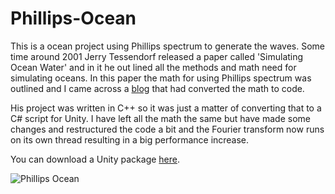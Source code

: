 # Phillips-Ocean

This is a ocean project  using Phillips spectrum to generate the waves. Some time around 2001 Jerry Tessendorf released a paper called 'Simulating Ocean Water' and in it he out lined all the methods and math need for simulating oceans. In this paper the math for using Phillips spectrum was outlined and I came across a [blog](http://www.keithlantz.net/2011/11/ocean-simulation-part-two-using-the-fast-fourier-transform/) that had converted the math to code.

His project was written in C++ so it was just a matter of converting that to a C# script for Unity. I have left all the math the same but have made some changes and restructured the code a bit and the Fourier transform now runs on its own thread resulting in a big performance increase.

You can download a Unity package [here](https://app.box.com/s/mlqw507k7nz7vvmbn9ttjvxo7e5981to).

![Phillips Ocean](https://static.wixstatic.com/media/1e04d5_07fba343a78f48c996b353a170c05be5~mv2.png/v1/fill/w_486,h_486,al_c,usm_0.66_1.00_0.01/1e04d5_07fba343a78f48c996b353a170c05be5~mv2.png)
